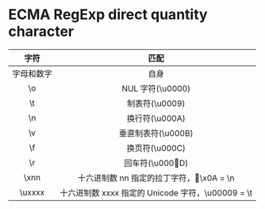 # ECMA RegExp direct quantity character

|字符|匹配|
|:----:|:----:|
|字母和数字|自身|
|\o|NUL 字符(\u0000)|
|\t| 制表符(\u0009)|
|\n| 换行符(\u000A)|
|\v| 垂直制表符(\u000B)|
|\f| 换页符(\u000C)|
|\r| 回车符(\u000D)|
|\xnn| 十六进制数 nn 指定的拉丁字符，\x0A = \n|
|\uxxxx|  十六进制数 xxxx 指定的 Unicode 字符，\u00009 = \t|